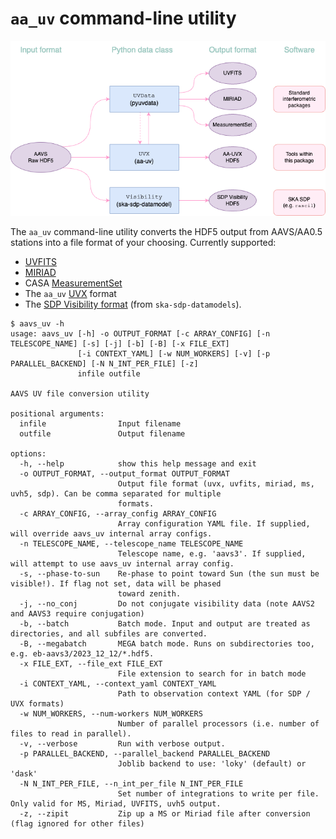 # `aa_uv` command-line utility

![](images/uv_flow.png)

The `aa_uv` command-line utility converts the HDF5 output from AAVS/AA0.5 stations into a file format
of your choosing. Currently supported:

* [UVFITS](https://www.google.com/url?sa=t&source=web&rct=j&opi=89978449&url=https://library.nrao.edu/public/memos/aips/memos/AIPSM_117.pdf&ved=2ahUKEwiU8NDPzIyGAxVGcvUHHaCbDHYQFnoECBgQAQ&usg=AOvVaw20kSnIm25f6jj2-xvR-KWS)
* [MIRIAD](https://www.atnf.csiro.au/computing/software/miriad/doc/userguide/userhtml.html)
* CASA [MeasurementSet](https://casadocs.readthedocs.io/en/stable/notebooks/casa-fundamentals.html#MeasurementSet-v2)
* The `aa_uv` [UVX](/uvx.html) format
* The [SDP Visibility format](https://developer.skao.int/projects/ska-sdp-datamodels/en/latest/api/ska_sdp_datamodels.visibility.Visibility.html#ska_sdp_datamodels.visibility.Visibility) (from `ska-sdp-datamodels`).


```
$ aavs_uv -h
usage: aavs_uv [-h] -o OUTPUT_FORMAT [-c ARRAY_CONFIG] [-n TELESCOPE_NAME] [-s] [-j] [-b] [-B] [-x FILE_EXT]
               [-i CONTEXT_YAML] [-w NUM_WORKERS] [-v] [-p PARALLEL_BACKEND] [-N N_INT_PER_FILE] [-z]
               infile outfile

AAVS UV file conversion utility

positional arguments:
  infile                Input filename
  outfile               Output filename

options:
  -h, --help            show this help message and exit
  -o OUTPUT_FORMAT, --output_format OUTPUT_FORMAT
                        Output file format (uvx, uvfits, miriad, ms, uvh5, sdp). Can be comma separated for multiple
                        formats.
  -c ARRAY_CONFIG, --array_config ARRAY_CONFIG
                        Array configuration YAML file. If supplied, will override aavs_uv internal array configs.
  -n TELESCOPE_NAME, --telescope_name TELESCOPE_NAME
                        Telescope name, e.g. 'aavs3'. If supplied, will attempt to use aavs_uv internal array config.
  -s, --phase-to-sun    Re-phase to point toward Sun (the sun must be visible!). If flag not set, data will be phased
                        toward zenith.
  -j, --no_conj         Do not conjugate visibility data (note AAVS2 and AAVS3 require conjugation)
  -b, --batch           Batch mode. Input and output are treated as directories, and all subfiles are converted.
  -B, --megabatch       MEGA batch mode. Runs on subdirectories too, e.g. eb-aavs3/2023_12_12/*.hdf5.
  -x FILE_EXT, --file_ext FILE_EXT
                        File extension to search for in batch mode
  -i CONTEXT_YAML, --context_yaml CONTEXT_YAML
                        Path to observation context YAML (for SDP / UVX formats)
  -w NUM_WORKERS, --num-workers NUM_WORKERS
                        Number of parallel processors (i.e. number of files to read in parallel).
  -v, --verbose         Run with verbose output.
  -p PARALLEL_BACKEND, --parallel_backend PARALLEL_BACKEND
                        Joblib backend to use: 'loky' (default) or 'dask'
  -N N_INT_PER_FILE, --n_int_per_file N_INT_PER_FILE
                        Set number of integrations to write per file. Only valid for MS, Miriad, UVFITS, uvh5 output.
  -z, --zipit           Zip up a MS or Miriad file after conversion (flag ignored for other files)
```
